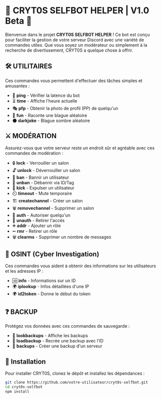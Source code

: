 # 📜 CRYT0S SELFBOT HELPER | V1.0 Beta 📜

Bienvenue dans le projet **CRYT0S SELFBOT HELPER** ! Ce bot est conçu pour faciliter la gestion de votre serveur Discord avec une variété de commandes utiles. Que vous soyez un modérateur ou simplement à la recherche de divertissement, CRYT0S a quelque chose à offrir.

## 🛠️ UTILITAIRES

Ces commandes vous permettent d'effectuer des tâches simples et amusantes :

- 🔔 **ping** - Vérifier la latence du bot
- ⏳ **time** - Affiche l'heure actuelle
- 🎭 **pfp** - Obtenir la photo de profil (PP) de quelqu'un
- 🤣 **fun** - Raconte une blague aléatoire
- 🌑 **darkjoke** - Blague sombre aléatoire

## ⚔️ MODÉRATION

Assurez-vous que votre serveur reste un endroit sûr et agréable avec ces commandes de modération :

- 🔒 **lock** - Verrouiller un salon
- 🔓 **unlock** - Déverrouiller un salon
- 🔨 **ban** - Bannir un utilisateur
- 🛑 **unban** - Débannir via ID/Tag
- 👢 **kick** - Expulser un utilisateur
- ⏲️ **timeout** - Mute temporaire
- 🏗️ **createchannel** - Créer un salon
- 🗑️ **removechannel** - Supprimer un salon
- 🔑 **auth** - Autoriser quelqu'un
- 🚫 **unauth** - Retirer l'accès
- ➕ **addr** - Ajouter un rôle
- ➖ **rmr** - Retirer un rôle
- 🗑️ **clearms** - Supprimer un nombre de messages

## 🔎 OSINT (Cyber Investigation)

Ces commandes vous aident à obtenir des informations sur les utilisateurs et les adresses IP :

- 🆔 **info** - Informations sur un ID
- 🌍 **iplookup** - Infos détaillées d'une IP
- 🌍 **id2token** - Donne le début du token

## ❓ BACKUP

Protégez vos données avec ces commandes de sauvegarde :

- 📜 **lookbackups** - Affiche les backups
- 📜 **loadbackup** - Recrée une backup avec l'ID
- 📜 **backups** - Créer une backup d'un serveur

## 🚀 Installation

Pour installer CRYT0S, clonez le dépôt et installez les dépendances :

```bash
git clone https://github.com/votre-utilisateur/cryt0s-selfbot.git
cd cryt0s-selfbot
npm install
